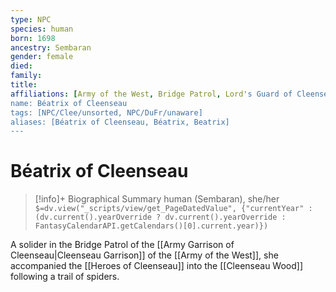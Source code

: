 ```yaml
---
type: NPC
species: human
born: 1698
ancestry: Sembaran
gender: female
died:
family:
title:
affiliations: [Army of the West, Bridge Patrol, Lord's Guard of Cleenseau]
name: Béatrix of Cleenseau
tags: [NPC/Clee/unsorted, NPC/DuFr/unaware]
aliases: [Béatrix of Cleenseau, Béatrix, Beatrix]
---
```

# Béatrix of Cleenseau
>[!info]+ Biographical Summary
>human (Sembaran), she/her
>`$=dv.view("_scripts/view/get_PageDatedValue", {"currentYear" : (dv.current().yearOverride ? dv.current().yearOverride : FantasyCalendarAPI.getCalendars()[0].current.year)})`

A solider in the Bridge Patrol of the [[Army Garrison of Cleenseau|Cleenseau Garrison]] of the [[Army of the West]], she accompanied the [[Heroes of Cleenseau]] into the [[Cleenseau Wood]] following a trail of spiders. 
